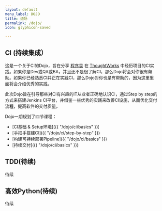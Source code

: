 ```yaml
---
layout: default
menu_label: DOJO
title: 道场
permalink: /dojo/
icon: glyphicon-saved
    
---
```


## **CI (持续集成）**
这是一个关于CI的Dojo，旨在分享 [程序袁](http://blog.sjyuan.cc) 在 [ThoughtWorks](https://thoughtworks.com/) 中经历项目的CI实践。如果你是Dev或QA或BA，并且还不是很了解CI，那么Dojo将会对你很有帮助。如果你已经熟悉CI并正在实践CI，那么Dojo对你也是有帮助的，因为这里里面将会介绍优秀的实践。

此次Dojo旨在引导那些对CI有兴趣的IT从业者正确地认识CI，通过Step by step的方式来搭建Jenkins CI平台，并借鉴一些优秀的实践来改善CI设施，从而优化交付流程，提高软件的交付质量。
	
Dojo一期规划了四节课程：

* [CI基础 & Setup环境]({{ "/dojo/ci/basics" }})
* [手把手搭建CI]({{ "/dojo/ci/step-by-step" }})
* [构建可持续部署Pipeline]({{ "/dojo/ci/basics" }})
* [持续交付]({{ "/dojo/ci/basics" }})

## **TDD(待续)**
待续

## **高效Python(待续)**
待续